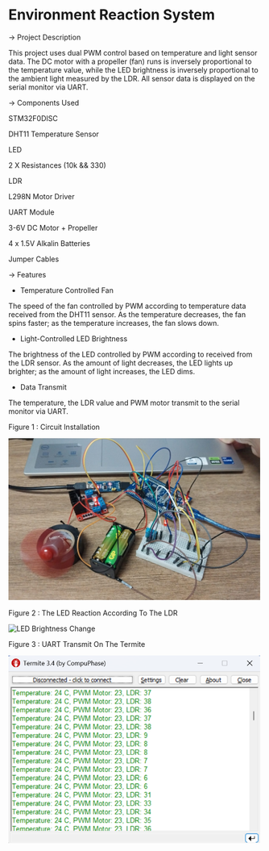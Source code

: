 # Environment Reaction System

-> Project Description

This project uses dual PWM control based on temperature and light sensor data. The DC motor with a propeller (fan) runs is inversely proportional to the temperature value, while the LED brightness is inversely proportional to the ambient light measured by the LDR. 
All sensor data is displayed on the serial monitor via UART.


-> Components Used

STM32F0DISC

DHT11 Temperature Sensor

LED

2 X Resistances (10k && 330)

LDR

L298N Motor Driver

UART Module

3-6V DC Motor + Propeller

4 x 1.5V Alkalin Batteries

Jumper Cables


-> Features

* Temperature Controlled Fan

The speed of the fan controlled by PWM according to temperature data received from the DHT11 sensor. As the temperature decreases, the fan spins faster; as the temperature increases, the fan slows down.

* Light-Controlled LED Brightness

The brightness of the LED controlled by PWM according to received from the LDR sensor. As the amount of light decreases, the LED lights up brighter; as the amount of light increases, the LED dims.

* Data Transmit

The temperature, the LDR value and PWM motor transmit to the serial monitor via UART.

Figure 1 : Circuit Installation

<img src="https://raw.githubusercontent.com/ssenanb/Environment-Reaction-System/main/my_circuit.jpeg" alt="Circuit Diagram" width="500"/>

Figure 2 : The LED Reaction According To The LDR 

<img src="https://raw.githubusercontent.com/ssenanb/Environment-Reaction-System/main/led_change.gif" alt="LED Brightness Change" width="400"/>

Figure 3 : UART Transmit On The Termite 

<img src="https://raw.githubusercontent.com/ssenanb/Environment-Reaction-System/main/uart_image_in_termite.png" alt="UART Output in Termite" width="500"/>



 

